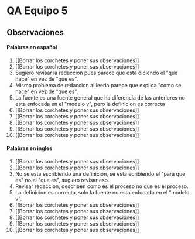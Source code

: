 # QA Equipo 5
## Observaciones
#### Palabras en español
1. [[Borrar los corchetes y poner sus observaciones]]
2. [[Borrar los corchetes y poner sus observaciones]]
3. Sugiero revisar la redaccion pues parece que esta diciendo el "que hace" en vez de "que es".
4. Mismo problema de redaccion al leerla parece que explica "como se hace" en vez de "que es".
5. La fuente es una fuente general que ha diferencia de las anteriores no esta enfocada en el "modelo v", pero la definicion es correcta
6. [[Borrar los corchetes y poner sus observaciones]]
7. [[Borrar los corchetes y poner sus observaciones]]
8. [[Borrar los corchetes y poner sus observaciones]]
9. [[Borrar los corchetes y poner sus observaciones]]
10. [[Borrar los corchetes y poner sus observaciones]]
#### Palabras en ingles
1. [[Borrar los corchetes y poner sus observaciones]]
2. [[Borrar los corchetes y poner sus observaciones]]
3. No se esta escribiendo una definicion, se esta ecribiendo el "para que es" no el "que es", sugiero revisar eso.
4. Revisar redaccion, describen como es el proceso no que es el proceso.
5. La definicion es correcta, solo la fuente no esta enfocada en el "modelo v".
6. [[Borrar los corchetes y poner sus observaciones]]
7. [[Borrar los corchetes y poner sus observaciones]]
8. [[Borrar los corchetes y poner sus observaciones]]
9. [[Borrar los corchetes y poner sus observaciones]]
10. [[Borrar los corchetes y poner sus observaciones]]
